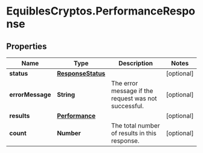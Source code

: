 # EquiblesCryptos.PerformanceResponse

## Properties
Name | Type | Description | Notes
------------ | ------------- | ------------- | -------------
**status** | [**ResponseStatus**](ResponseStatus.md) |  | [optional] 
**errorMessage** | **String** | The error message if the request was not successful. | [optional] 
**results** | [**Performance**](Performance.md) |  | [optional] 
**count** | **Number** | The total number of results in this response. | [optional] 
